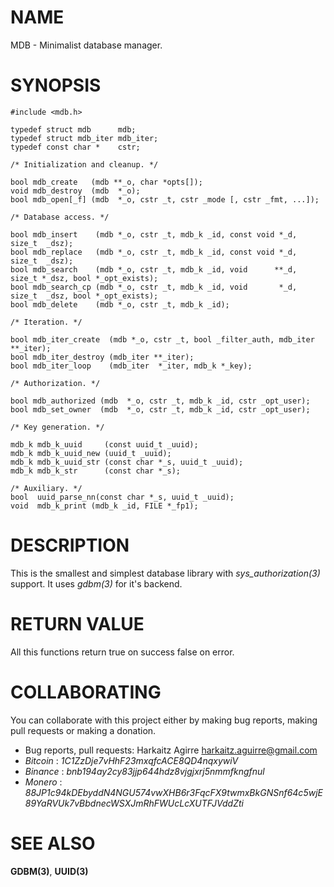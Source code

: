 # NAME

MDB - Minimalist database manager.

# SYNOPSIS

    #include <mdb.h>
    
    typedef struct mdb      mdb;
    typedef struct mdb_iter mdb_iter;
    typedef const char *    cstr;
    
    /* Initialization and cleanup. */
    
    bool mdb_create   (mdb **_o, char *opts[]);
    void mdb_destroy  (mdb  *_o);
    bool mdb_open[_f] (mdb  *_o, cstr _t, cstr _mode [, cstr _fmt, ...]);
    
    /* Database access. */
    
    bool mdb_insert    (mdb *_o, cstr _t, mdb_k _id, const void *_d, size_t  _dsz);
    bool mdb_replace   (mdb *_o, cstr _t, mdb_k _id, const void *_d, size_t  _dsz);
    bool mdb_search    (mdb *_o, cstr _t, mdb_k _id, void      **_d, size_t *_dsz, bool *_opt_exists);
    bool mdb_search_cp (mdb *_o, cstr _t, mdb_k _id, void       *_d, size_t  _dsz, bool *_opt_exists);
    bool mdb_delete    (mdb *_o, cstr _t, mdb_k _id);
    
    /* Iteration. */
    
    bool mdb_iter_create  (mdb *_o, cstr _t, bool _filter_auth, mdb_iter **_iter);
    bool mdb_iter_destroy (mdb_iter **_iter);
    bool mdb_iter_loop    (mdb_iter  *_iter, mdb_k *_key);
    
    /* Authorization. */
    
    bool mdb_authorized (mdb  *_o, cstr _t, mdb_k _id, cstr _opt_user);
    bool mdb_set_owner  (mdb  *_o, cstr _t, mdb_k _id, cstr _opt_user);
    
    /* Key generation. */
    
    mdb_k mdb_k_uuid     (const uuid_t _uuid);
    mdb_k mdb_k_uuid_new (uuid_t _uuid);
    mdb_k mdb_k_uuid_str (const char *_s, uuid_t _uuid);
    mdb_k mdb_k_str      (const char *_s);
    
    /* Auxiliary. */
    bool  uuid_parse_nn(const char *_s, uuid_t _uuid);
    void  mdb_k_print (mdb_k _id, FILE *_fp1);
    
    

# DESCRIPTION

This is the smallest and simplest database library with *sys_authorization(3)* support. It
uses *gdbm(3)* for it's backend.

# RETURN VALUE

All this functions return true on success false on error.

# COLLABORATING

You can collaborate with this project either by making bug reports,
making pull requests or making a donation.

- Bug reports, pull requests: Harkaitz Agirre <harkaitz.aguirre@gmail.com>
- *Bitcoin* : _1C1ZzDje7vHhF23mxqfcACE8QD4nqxywiV_
- *Binance* : _bnb194ay2cy83jjp644hdz8vjgjxrj5nmmfkngfnul_
- *Monero* : _88JP1c94kDEbyddN4NGU574vwXHB6r3FqcFX9twmxBkGNSnf64c5wjE89YaRVUk7vBbdnecWSXJmRhFWUcLcXUTFJVddZti_

# SEE ALSO

**GDBM(3)**, **UUID(3)**
